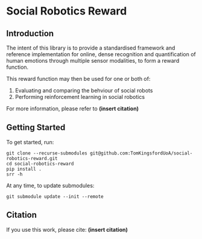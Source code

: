 # Social Robotics Reward

## Introduction

The intent of this library is to provide a standardised framework and reference implementation for online, dense
recognition and quantification of human emotions through multiple sensor modalities, to form a reward function.

This reward function may then be used for one or both of:
1. Evaluating and comparing the behviour of social robots
2. Performing reinforcement learning in social robotics

For more information, please refer to **(insert citation)**

## Getting Started

To get started, run:

    git clone --recurse-submodules git@github.com:TomKingsfordUoA/social-robotics-reward.git
    cd social-robotics-reward
    pip install .
    srr -h

At any time, to update submodules:


    git submodule update --init --remote

## Citation

If you use this work, please cite:
**(insert citation)**